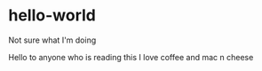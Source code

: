 # hello-world
Not sure what I'm doing

Hello to anyone who is reading this
I love coffee and mac n cheese

